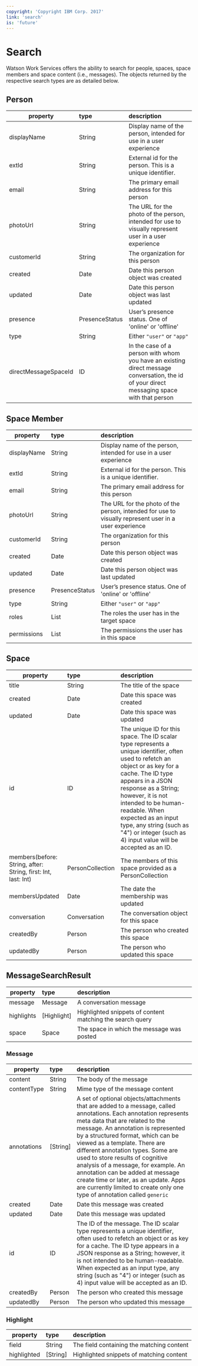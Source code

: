 ```yaml
---
copyright: 'Copyright IBM Corp. 2017'
link: 'search'
is: 'future'
---
```


# Search

Watson Work Services offers the ability to search for people, spaces, space members and space content (i.e., messages). The
objects returned by the respective search types are as detailed below.

## Person

| property             | type           | description                                                                                                                                |
|----------------------|:---------------|:-------------------------------------------------------------------------------------------------------------------------------------------|
| displayName          | String         | Display name of the person, intended for use in a user experience                                                                          |
| extId                | String         | External id for the person. This is a unique identifier.                                                                                   |
| email                | String         | The primary email address for this person                                                                                                  |
| photoUrl             | String         | The URL for the photo of the person, intended for use to visually represent user in a user experience                                      |
| customerId           | String         | The organization for this person                                                                                                           |
| created              | Date           | Date this person object was created                                                                                                        |
| updated              | Date           | Date this person object was last updated                                                                                                   |
| presence             | PresenceStatus | User’s presence status.  One of 'online' or 'offline'                                                                                      |
| type                 | String         | Either `"user"` or `"app"`                                                                                                                     |
| directMessageSpaceId | ID             | In the case of a person with whom you have an existing direct message conversation, the id of your direct messaging space with that person |

## Space Member

| property             | type           | description                                                                                                                                |
|----------------------|:---------------|:-------------------------------------------------------------------------------------------------------------------------------------------|
| displayName          | String         | Display name of the person, intended for use in a user experience                                                                          |
| extId                | String         | External id for the person. This is a unique identifier.                                                                                   |
| email                | String         | The primary email address for this person                                                                                                  |
| photoUrl             | String         | The URL for the photo of the person, intended for use to visually represent user in a user experience                                      |
| customerId           | String         | The organization for this person                                                                                                           |
| created              | Date           | Date this person object was created                                                                                                        |
| updated              | Date           | Date this person object was last updated                                                                                                   |
| presence             | PresenceStatus | User’s presence status.  One of 'online' or 'offline'                                                                                      |
| type                 | String         | Either `"user"` or `"app"`                                                                                                                     |
| roles | List<Role>             | The roles the user has in the target space |
| permissions | List<String>             | The permissions the user has in this space |

## Space

| property                                                      | type             | description                                                                                                                                                                                                                                                                                                                                                          |
|---------------------------------------------------------------|:-----------------|:---------------------------------------------------------------------------------------------------------------------------------------------------------------------------------------------------------------------------------------------------------------------------------------------------------------------------------------------------------------------|
| title                                                         | String           | The title of the space                                                                                                                                                                                                                                                                                                                                               |
| created                                                       | Date             | Date this space  was created                                                                                                                                                                                                                                                                                                                                         |
| updated                                                       | Date             | Date this space was updated                                                                                                                                                                                                                                                                                                                                          |
| id                                                            | ID               | The unique ID for this space. The ID scalar type represents a unique identifier, often used to refetch an object or as key for a cache. The ID type appears in a JSON response as a String; however, it is not intended to be human-readable. When expected as an input type, any string (such as "4") or integer (such as 4) input value will be accepted as an ID. |
| members(before: String, after: String, first: Int, last: Int) | PersonCollection | The members of this space provided as a PersonCollection                                                                                                                                                                                                                                                                                                             |
| membersUpdated                                                | Date             | The date the membership was updated                                                                                                                                                                                                                                                                                                                                  |
| conversation                                                  | Conversation     | The conversation object for this space                                                                                                                                                                                                                                                                                                                               |
| createdBy                                                     | Person           | The person who created this space                                                                                                                                                                                                                                                                                                                                    |
| updatedBy                                                     | Person           | The person who updated this space                                                                                                                                                                                                                                                                                                                                    |

## MessageSearchResult

| property   | type         | description                                               |
|------------|:-------------|:----------------------------------------------------------|
| message    | Message      | A conversation message                                    |
| highlights | \[Highlight] | Highlighted snippets of content matching the search query |
| space      | Space        | The space in which the message was posted                 |

### Message

| property    | type      | description                                                                                                                                                                                                                                                                                                                                                                                                                                                                                                                             |
|-------------|:----------|:----------------------------------------------------------------------------------------------------------------------------------------------------------------------------------------------------------------------------------------------------------------------------------------------------------------------------------------------------------------------------------------------------------------------------------------------------------------------------------------------------------------------------------------|
| content     | String    | The body of the message                                                                                                                                                                                                                                                                                                                                                                                                                                                                                                                 |
| contentType | String    | Mime type of the message content                                                                                                                                                                                                                                                                                                                                                                                                                                                                                                        |
| annotations | \[String] | A set of optional objects/attachments that are added to a message, called annotations. Each annotation represents meta data that are related to the message. An annotation is represented by a structured format, which can be viewed as a template. There are different annotation types. Some are used to store results of cognitive analysis of a message, for example. An annotation can be added at message create time or later, as an update.  Apps are currently limited to create only one type of annotation called `generic` |
| created     | Date      | Date this message  was created                                                                                                                                                                                                                                                                                                                                                                                                                                                                                                          |
| updated     | Date      | Date this message  was updated                                                                                                                                                                                                                                                                                                                                                                                                                                                                                                          |
| id          | ID        | The ID of the message. The ID scalar type represents a unique identifier, often used to refetch an object or as key for a cache. The ID type appears in a JSON response as a String; however, it is not intended to be human-readable. When expected as an input type, any string (such as "4") or integer (such as 4) input value will be accepted as an ID.                                                                                                                                                                           |
| createdBy   | Person    | The person who created this message                                                                                                                                                                                                                                                                                                                                                                                                                                                                                                     |
| updatedBy   | Person    | The person who updated this message                                                                                                                                                                                                                                                                                                                                                                                                                                                                                                     |

### Highlight

| property    | type      | description                               |
|-------------|:----------|:------------------------------------------|
| field       | String    | The field containing the matching content |
| highlighted | \[String] | Highlighted snippets of matching content  |

